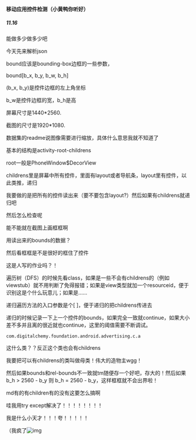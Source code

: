 #### 移动应用控件检测（小黄鸭你听好）

##### 11.16

能做多少做多少吧

今天先来解析json

bound应该是bounding-box边框的一些参数，

bound[b_x, b_y, b_w, b_h]

(b_x, b_y)是控件边框的左上角坐标

b_w是控件边框的宽，b_h是高

屏幕尺寸是1440*2560.

截图的尺寸是1920*1080.

数据集的readme说图像需要进行缩放，具体什么意思我就不知道了

基本的结构是activity-root-childrens

root一般是PhoneWindow$DecorView

childrens里是屏幕中所有控件，里面有layout或者导航条，layout里有控件，以此类推，递归

我要做的是把所有的控件读出来（要不要包含layout?）然后如果有childrens就递归吧

然后怎么检查呢

能不能就在截图上画框框啊

用读出来的bounds的数据？

然后看框框是不是很好的框住了控件

这是人写的作业吗？！

遍历树（DFS）的时候先看class，如果是一些不会有childrens的（例如viewstub）就不用判断了免得报错；如果是view类型就加一个resourceid，便于识别这是个什么玩意儿；如果是……

递归遍历方法的入口参数是个[ ]，便于递归的把childrens传进去

递归的时候记录一下上一个控件的bounds，如果完全一致就continue，如果大小差不多并且离的很近就也continue，这里的阈值需要不断调试。

```python
com.digitalchemy.foundation.android.advertising.c.a
```

这什么类？？反正这个类也会有childrens

我要把可以有childrens的类叫做母类！伟大的造物主wgg！

然后如果bounds和rel-bounds不一致就tm随便存一个好吧，存大的！然后如果b_h > 2560 - b_y 则 b_h = 2560 - b_y，这样框框就不会出界啦！

md有的有children有的没有这要怎么搞啊

哇我用try except解决了！！！！！！！！

我是什么小天才！！！夸！！！！！

（我疯了![img](file:///C:\Users\Lenovo\AppData\Local\Temp\SGPicFaceTpBq\23124\022DF93F.png)





